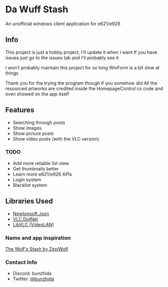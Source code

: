 # Da Wuff Stash
 An unofficial windows client application for e621/e926
## Info
 This project is just a hobby project, I'll update it when I want
 If you have issues just go to the issues tab and I'll probably see it
 
 
 I won't probably maintain this project for so long
 WinForm is a bit slow at things
 
 
 Thank you for the trying the program though if you somehow did
 All the resourced artworks are credited inside the HomepageControl.cs code and even showed on the app itself
## Features
- Searching through posts
- Show images
- Show picture posts
- Show video posts (with the VLC version)
### TODO
- Add more reliable list view
- Get thumbnails better
- Learn more e621/e926 APIs
- Login system
- Blacklist system
## Libraries Used
- [Newtonsoft.Json](https://github.com/JamesNK/Newtonsoft.Json)
- [VLC.DotNet](https://github.com/ZeBobo5/Vlc.DotNet)
- [LibVLC (VideoLAN)](https://www.videolan.org/vlc/)

### Name and app inspiration
[The Wolf's Stash by ZepiWolf](https://play.google.com/store/apps/details?id=se.zepiwolf.tws.play&hl=en&gl=US)

### Contact Info
- Discord: bunzhida
- Twitter: [@bunzhida](https://twitter.com/bunzhida)
